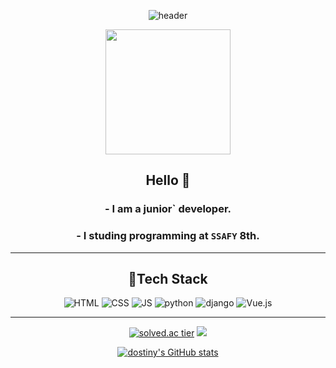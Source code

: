 <div align=center>

![header](https://capsule-render.vercel.app/api?type=rounded&color=gradient&height=100&section=header&text=DOGYEOM&fontSize=70&animation=scaleIn)

 <a href="https://github.com/dostiny"><img src="https://github.com/dostiny.png" width="200px;" alt=""/></a>
## Hello 👋 

### - I am a junior` developer.
### - I studing programming at `SSAFY` 8th.

 ***

## 🍊Tech Stack
 ![HTML](https://img.shields.io/badge/HTML-E34F26?style=flat-square&logo=HTML5&logoColor=white) 
 ![CSS](https://img.shields.io/badge/CSS-1572B6?style=flat-square&logo=CSS3&logoColor=white) 
 ![JS](https://img.shields.io/badge/JavaScript-F7DF1E?style=flat-square&logo=JavaScript&logoColor=white)
 ![python](https://img.shields.io/badge/Python-3776AB?style=flat-square&logo=python&logoColor=white)
 ![django](https://img.shields.io/badge/django-092E20?style=flat-square&logo=django&logoColor=white)
 ![Vue.js](https://img.shields.io/badge/Vue.js-4FC08D?style=flat-square&logo=Vue.js&logoColor=white)<br>
<!--  [![Top Langs](https://github-readme-stats.vercel.app/api/top-langs/?username=dostiny&layout=compact)](https://github.com/dostiny/github-readme-stats) -->

<!-- - I recently studying ![React](https://img.shields.io/badge/React-61DAFB?style=flat-square&logo=React&logoColor=white) -->

***
[![solved.ac tier](http://mazassumnida.wtf/api/generate_badge?boj=dostiny)](https://solved.ac/dostiny)
<img src="http://mazandi.herokuapp.com/api?handle=dostiny&theme=warm"/><br>
 
[![dostiny's GitHub stats](https://github-readme-stats.vercel.app/api?username=dostiny)](https://github.com/dostiny/github-readme-stats)<br> 



</div>

